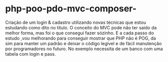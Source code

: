 # php-poo-pdo-mvc-composer-

  Criação de um login & cadastro utilizando novas técnicas que estou estudando como dito no título. O conceito do MVC pode não ter
saido da melhor forma, mas foi o que consegui fazer sózinho. E a cada passo do estudo ,vou melhorando para conseguir mostrar que PHP não é
POG, da sim para manter um padrão e deixar o código legível e de fácil manutenção por programadores no futuro.
  No exemplo necessita de um banco com uma tabela com login e pass.
